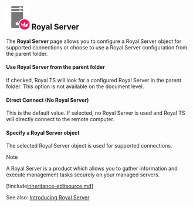 ## ![](/r2022/images/RoyalTS/Application/SVG_PageManagementEndpoint_32.svg#img_header) Royal Server
The **Royal Server** page allows you to configure a Royal Server object for supported connections or choose to use a Royal Server configuration from the parent folder.

#### Use Royal Server from the parent folder
If checked, Royal TS will look for a configured Royal Server in the parent folder. This option is not available on the document level.

#### Direct Connect (No Royal Server)
This is the default value. If selected, no Royal Server is used and Royal TS will directly connect to the remote computer.

#### Specify a Royal Server object
The selected Royal Server object is used for supported connections.

> [!Note]
> A Royal Server is a product which allows you to gather information and execute management tasks securely on your managed servers.

[!include[inheritance-editsource.md](~/royalts/_shared/inheritance-editsource.md)]

See also: [Introducing Royal Server](xref:royalts_intro_royalserver)